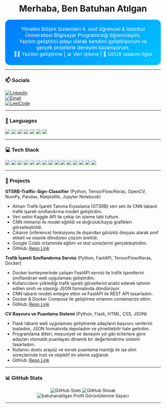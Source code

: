 <h1 align="center"> Merhaba, Ben Batuhan Atılgan</h1>

<div align="center" style="
  background: linear-gradient(135deg, #007BFF, #00C6FF);
  padding: 20px;
  border-radius: 15px;
  color: white;
  font-size: 16px;
">
  Yönetim Bilişim Sistemleri 4. sınıf öğrencisi & İstanbul Üniversitesi Bilgisayar Programcılığı öğrencisiyim. <br>
  Yazılım geliştirici adayı olarak kendimi geliştiriyorum ve gerçek projelerle deneyim kazanıyorum. <br>
  👨‍💻 Yazılım geliştirme | 📊 Veri işleme | 🎨 UI/UX tasarım ilgisi
</div>

---

### 📫 Socials
[![LinkedIn](https://img.shields.io/badge/LinkedIn-Profile-blue?logo=linkedin&logoColor=white)](https://www.linkedin.com/in/batuhan-at%C4%B1lgan-824293253)  
[![Email](https://img.shields.io/badge/Email-batuhanatilgan54@gmail.com-orange?logo=gmail&logoColor=white)](mailto:batuhanatilgan54@gmail.com)  
[![LeetCode](https://img.shields.io/badge/LeetCode-batuhanatilgan-FFA116?logo=leetcode&logoColor=white)](https://leetcode.com/u/batuhanatilgan/)

---

### 📝 Languages
<p>
  <img src="https://img.shields.io/badge/Python-3670A0?logo=python&logoColor=white" /> 
  <img src="https://img.shields.io/badge/Kotlin-0095D5?logo=kotlin&logoColor=white" /> 
  <img src="https://img.shields.io/badge/HTML-E34F26?logo=html5&logoColor=white" /> 
  <img src="https://img.shields.io/badge/CSS-1572B6?logo=css3&logoColor=white" /> 
  <img src="https://img.shields.io/badge/C%23-239120?logo=c-sharp&logoColor=white" /> 
  <img src="https://img.shields.io/badge/SQL-4479A1?logo=sql&logoColor=white" /> 
  <img src="https://img.shields.io/badge/MS%20Office-D83B01?logo=microsoft-office&logoColor=white" />
</p>

---

### 💻 Tech Stack
<p>
  <img src="https://img.shields.io/badge/Pandas-150458?logo=pandas&logoColor=white" />
  <img src="https://img.shields.io/badge/Numpy-013243?logo=numpy&logoColor=white" />
  <img src="https://img.shields.io/badge/Tkinter-00AEEF?logoColor=white" />
  <img src="https://img.shields.io/badge/Git-F05032?logo=git&logoColor=white" />
  <img src="https://img.shields.io/badge/OpenCV-5C3EE8?logo=opencv&logoColor=white" />
  <img src="https://img.shields.io/badge/MySQL-4479A1?logo=mysql&logoColor=white" />
  <img src="https://img.shields.io/badge/Matplotlib-11557C?logo=matplotlib&logoColor=white" />
  <img src="https://img.shields.io/badge/JSON-000000?logo=json&logoColor=white" />
  <img src="https://img.shields.io/badge/Flask-000000?logo=flask&logoColor=white" />
  <img src="https://img.shields.io/badge/FastAPI-009688?logo=fastapi&logoColor=white" />
  <img src="https://img.shields.io/badge/TensorFlow-FF6F00?logo=tensorflow&logoColor=white" />
  <img src="https://img.shields.io/badge/Keras-D00000?logo=keras&logoColor=white" />
  <img src="https://img.shields.io/badge/Docker-2496ED?logo=docker&logoColor=white" />
  <img src="https://img.shields.io/badge/DockerCompose-0db7ed?logo=docker&logoColor=white" />
  <img src="https://img.shields.io/badge/JupyterNotebook-F37626?logo=jupyter&logoColor=white" />
</p>

---

### 🚀 Projects

**GTSRB-Traffic-Sign-Classifier** (Python, TensorFlow/Keras, OpenCV, NumPy, Pandas, Matplotlib, Jupyter Notebook)  
- Alman Trafik İşareti Tanıma Kıyaslama (GTSRB) veri seti ile CNN tabanlı trafik işareti sınıflandırma modeli geliştirdim.  
- Veri setini Kaggle API ile çekip ön işleme tabi tuttum.  
- CNN mimarisi ile model eğitildi ve doğruluk/kayıp grafikleri görselleştirildi.  
- Çıkarım (inference) fonksiyonu ile dışarıdan görüntü dosyası alarak sınıf etiketi ve olasılık döndüren çözüm üretildi.  
- Google Colab ortamında eğitim ve test süreçlerini gerçekleştirdim.  
- GitHub: [Repo Link](https://github.com/batuhanatilgan/GTSRB-Traffic-Sign-Classifier)

**Trafik İşareti Sınıflandırma Servisi** (Python, FastAPI, TensorFlow/Keras, Docker)  
- Docker konteynerinde çalışan FastAPI servisi ile trafik işaretlerini sınıflandıran web uygulaması geliştirdim.  
- Kullanıcıların yüklediği trafik işareti görsellerini analiz ederek tahmin edilen sınıfı ve olasılığı JSON formatında döndürüyor.  
- CNN tabanlı modeli entegre ettim ve FastAPI ile REST API tasarladım.  
- Docker & Docker Compose ile geliştirme ortamını containerize ettim.  
- GitHub: [Repo Link](https://github.com/batuhanatilgan/traffic-sign-fastapi-service)

**CV Başvuru ve Puanlama Sistemi** (Python, Flask, HTML, CSS, JSON)  
- Flask tabanlı web uygulaması geliştirerek adayların başvuru verilerini topladım, JSON formatında depoladım ve yönetilebilir hale getirdim.  
- Programlama dilleri, mezuniyet ve deneyim yılı gibi kriterlere göre adayları otomatik puanlayan dinamik bir değerlendirme sistemi tasarladım.  
- Kullanıcı dostu arayüz ve esnek puanlama mantığı ile işe alım süreçlerinde hızlı ve objektif ön eleme sağlandı.  
- GitHub: [Repo Link](https://github.com/batuhanatilgan/Is_Basvuru_Formu)

---

### 📊 GitHub Stats
<p align="center">
  <img src="https://github-readme-stats.vercel.app/api?username=batuhanatilgan&show_icons=true&theme=tokyonight" alt="GitHub Stats" />
  <img src="https://github-readme-streak-stats.herokuapp.com/?user=batuhanatilgan&theme=tokyonight" alt="GitHub Streak" />
  <br>
  <img src="https://komarev.com/ghpvc/?username=batuhanatilgan&label=Profil%20G%C3%B6r%C3%BCnt%C3%BClenme&color=brightgreen&style=flat" alt="batuhanatilgan Profil Görüntülenme Sayacı" />
</p>

---

